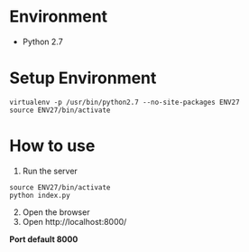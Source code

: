 # Environment
* Python 2.7

# Setup Environment

```shell
virtualenv -p /usr/bin/python2.7 --no-site-packages ENV27
source ENV27/bin/activate
```

# How to use
1. Run the server
```
source ENV27/bin/activate
python index.py
```
2. Open the browser
3. Open http://localhost:8000/

**Port default 8000**